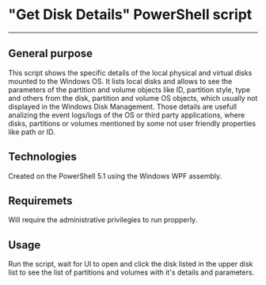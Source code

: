 # "Get Disk Details" PowerShell script
---

## General purpose 

This script shows the specific details of the local physical and virtual disks mounted to the Windows OS. It lists local disks and allows to see the parameters of the partition and volume objects like ID, partition style, type and others from the disk, partition and volume OS objects, which usually not displayed in the Windows Disk Management. Those details are usefull analizing the event logs/logs of the OS or third party applications, where disks, partitions or volumes mentioned by some not user friendly properties like path or ID.

## Technologies

Created on the PowerShell 5.1 using the Windows WPF assembly.

## Requiremets

Will require the administrative privilegies to run propperly.

## Usage

Run the script, wait for UI to open and click the disk listed in the upper disk list to see the list of partitions and volumes with it's details and parameters.
